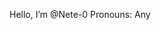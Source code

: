 Hello, I’m @Nete-0
Pronouns: Any

<!---
Nete-0/Nete-0 is a ✨ special ✨ repository because its `README.md` (this file) appears on your GitHub profile.
You can click the Preview link to take a look at your changes.
--->
